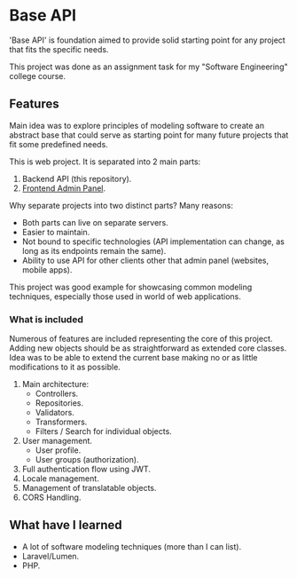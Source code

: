 # Base API

'Base API' is foundation aimed to provide solid starting point for any project that fits the specific needs.

This project was done as an assignment task for my "Software Engineering" college course.

## Features

Main idea was to explore principles of modeling software to create an abstract base that could serve as starting point for many future projects that fit some predefined needs.

This is web project. It is separated into 2 main parts:
1. Backend API (this repository).
2. [Frontend Admin Panel](https://github.com/aleksa-sukovic/base-admin-angular).

Why separate projects into two distinct parts? Many reasons:
* Both parts can live on separate servers.
* Easier to maintain.
* Not bound to specific technologies (API implementation can change, as long as its endpoints remain the same).
* Ability to use API for other clients other that admin panel (websites, mobile apps).

This project was good example for showcasing common modeling techniques, especially those used in world of web applications.

### What is included

Numerous of features are included representing the core of this project. Adding new objects should be as straightforward as extended core classes. Idea was to be able to extend the current base making no or as little modifications to it as possible.

1. Main architecture:
   - Controllers.
   - Repositories.
   - Validators.
   - Transformers.
   - Filters / Search for individual objects.
2. User management.
   - User profile.
   - User groups (authorization).
3. Full authentication flow using JWT.
4. Locale management.
5. Management of translatable objects.
6. CORS Handling.

## What have I learned

* A lot of software modeling techniques (more than I can list).
* Laravel/Lumen.
* PHP.
